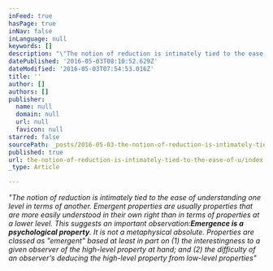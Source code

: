 ```yaml
---
inFeed: true
hasPage: true
inNav: false
inLanguage: null
keywords: []
description: "\"The notion of reduction is intimately tied to the ease of understanding one level in terms of another. Emergent properties are usually properties that are more easily understood in their own right than in terms of properties at a lower level. This suggests an important observation:Emergence is a psychological property. It is not a metaphysical absolute. Properties are classed as \"emergent\" based at least in part on (1) the interestingness to a given observer of the high-level property at hand; and (2) the difficulty of an observer's deducing the high-level property from low-level properties\"  "
datePublished: '2016-05-03T08:10:52.629Z'
dateModified: '2016-05-03T07:54:53.016Z'
title: ''
author: []
authors: []
publisher:
  name: null
  domain: null
  url: null
  favicon: null
starred: false
sourcePath: _posts/2016-05-03-the-notion-of-reduction-is-intimately-tied-to-the-ease-of-u.md
published: true
url: the-notion-of-reduction-is-intimately-tied-to-the-ease-of-u/index.html
_type: Article

---
```

_"The notion of reduction is intimately tied to the ease of understanding one level in terms of another. Emergent properties are usually properties that are more easily understood in their own right than in terms of properties at a lower level. This suggests an important observation:**Emergence is a psychological property**. It is not a metaphysical absolute. Properties are classed as "emergent" based at least in part on (1) the interestingness to a given observer of the high-level property at hand; and (2) the difficulty of an observer's deducing the high-level property from low-level properties"_